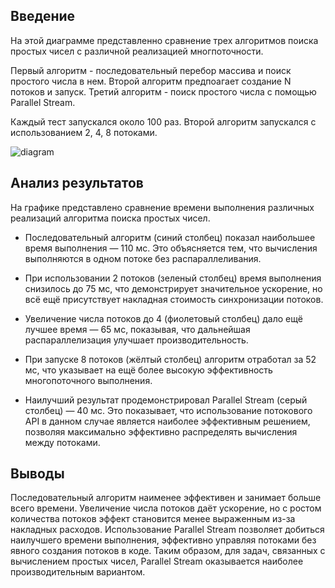 ## Введение
На этой диаграмме представленно сравнение трех алгоритмов 
поиска простых чисел с различной реализацией многпоточности.

Первый алгоритм - последовательный перебор массива и поиск простого числа в нем.
Второй алгоритм предпоагает создание N потоков и запуск.
Третий алгоритм - поиск простого числа с помощью Parallel Stream.

Каждый тест запускался около 100 раз.
Второй алгоритм запускался с использованием 2, 4, 8 потоками.

 ![diagram](https://github.com/user-attachments/assets/03ec5c7d-5225-4fbc-9e29-75f31b18145a)


## Анализ результатов
На графике представлено сравнение времени выполнения различных реализаций алгоритма поиска простых чисел.

- Последовательный алгоритм (синий столбец) показал наибольшее время выполнения — 110 мс. Это объясняется тем, что вычисления выполняются в одном потоке без распараллеливания.

- При использовании 2 потоков (зеленый столбец) время выполнения снизилось до 75 мс, что демонстрирует значительное ускорение, но всё ещё присутствует накладная стоимость синхронизации потоков.

- Увеличение числа потоков до 4 (фиолетовый столбец) дало ещё лучшее время — 65 мс, показывая, что дальнейшая распараллелизация улучшает производительность.

- При запуске 8 потоков (жёлтый столбец) алгоритм отработал за 52 мс, что указывает на ещё более высокую эффективность многопоточного выполнения.

- Наилучший результат продемонстрировал Parallel Stream (серый столбец) — 40 мс. Это показывает, что использование потокового API в данном случае является наиболее эффективным решением, позволяя максимально эффективно распределять вычисления между потоками.

## Выводы
Последовательный алгоритм наименее эффективен и занимает больше всего времени.
Увеличение числа потоков даёт ускорение, но с ростом количества потоков эффект становится менее выраженным из-за накладных расходов.
Использование Parallel Stream позволяет добиться наилучшего времени выполнения, эффективно управляя потоками без явного создания потоков в коде.
Таким образом, для задач, связанных с вычислением простых чисел, Parallel Stream оказывается наиболее производительным вариантом.
